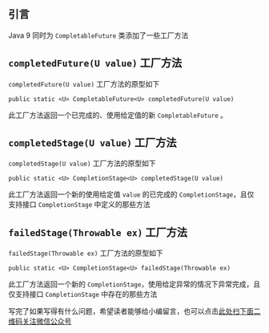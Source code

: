 ## 引言
Java 9 同时为 `CompletableFuture` 类添加了一些工厂方法

## `completedFuture(U value)` 工厂方法 ##

`completedFuture(U value)` 工厂方法的原型如下

```
public static <U> CompletableFuture<U> completedFuture(U value)
```

此工厂方法返回一个已完成的、使用给定值的新 `CompletableFuture` 。

## `completedStage(U value)` 工厂方法 ##

`completedStage(U value)` 工厂方法的原型如下

```
public static <U> CompletionStage<U> completedStage(U value)
```

此工厂方法返回一个新的使用给定值 `value` 的已完成的 `CompletionStage`，且仅支持接口 `CompletionStage` 中定义的那些方法

## `failedStage(Throwable ex)` 工厂方法 ##

`failedStage(Throwable ex)` 工厂方法的原型如下

```
public static <U> CompletionStage<U> failedStage(Throwable ex)
```

此工厂方法返回一个新的 `CompletionStage`，使用给定异常的情况下异常完成，且仅支持接口 `CompletionStage` 中存在的那些方法


写完了如果写得有什么问题，希望读者能够给小编留言，也可以点击[此处扫下面二维码关注微信公众号](https://www.ycbbs.vip/?p=28 "此处扫下面二维码关注微信公众号")